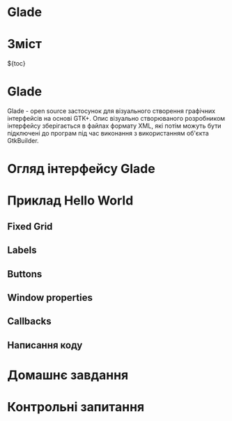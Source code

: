 # Glade

# Зміст

${toc}

# Glade

Glade - open source застосунок для візуального створення графічних інтерфейсів на основі GTK+. Опис візуально створюваного розробником інтерфейсу зберігається в файлах формату XML, які потім можуть бути підключені до програм під час виконання з використанням об'єкта GtkBuilder.

# Огляд інтерфейсу Glade

# Приклад Hello World

## Fixed Grid

## Labels

## Buttons

## Window properties

## Callbacks

## Написання коду

# Домашнє завдання

# Контрольні запитання